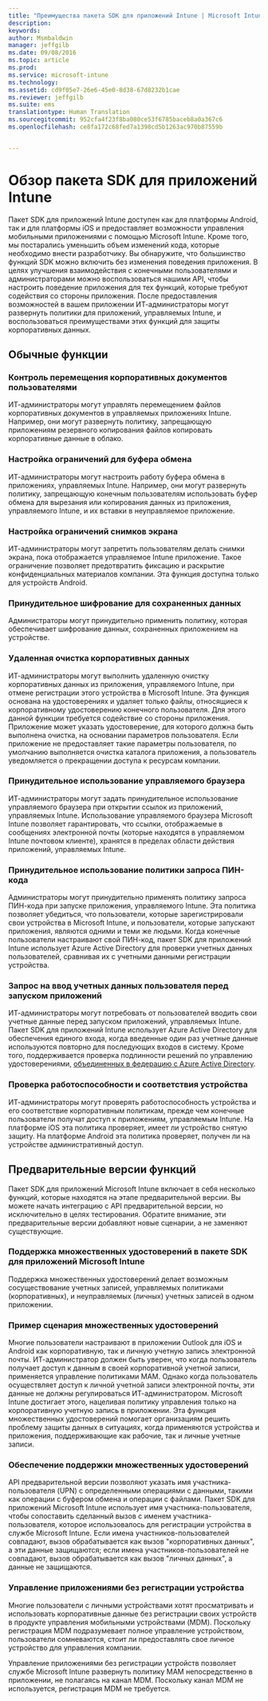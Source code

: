 ```yaml
---
title: "Преимущества пакета SDK для приложений Intune | Microsoft Intune"
description: 
keywords: 
author: Msmbaldwin
manager: jeffgilb
ms.date: 09/08/2016
ms.topic: article
ms.prod: 
ms.service: microsoft-intune
ms.technology: 
ms.assetid: cd9f05e7-26e6-45e0-8d38-67d8232b1cae
ms.reviewer: jeffgilb
ms.suite: ems
translationtype: Human Translation
ms.sourcegitcommit: 952cfa4f23f8ba080ce53f6785baceb8a0a367c6
ms.openlocfilehash: ce8fa172c68fed7a1398cd5b1263ac970b87559b


---
```


# Обзор пакета SDK для приложений Intune
Пакет SDK для приложений Intune доступен как для платформы Android, так и для платформы iOS и предоставляет возможности управления мобильными приложениями с помощью Microsoft Intune. Кроме того, мы постарались уменьшить объем изменений кода, которые необходимо внести разработчику. Вы обнаружите, что большинство функций SDK можно включить без изменения поведения приложения. В целях улучшения взаимодействия с конечными пользователями и администраторами можно воспользоваться нашими API, чтобы настроить поведение приложения для тех функций, которые требуют содействия со стороны приложения. После предоставления возможностей в вашем приложении ИТ-администраторы могут развернуть политики для приложений, управляемых Intune, и воспользоваться преимуществами этих функций для защиты корпоративных данных.

## Обычные функции

### Контроль перемещения корпоративных документов пользователями
ИТ-администраторы могут управлять перемещением файлов корпоративных документов в управляемых приложениях Intune. Например, они могут развернуть политику, запрещающую приложениям резервного копирования файлов копировать корпоративные данные в облако.

### Настройка ограничений для буфера обмена
ИТ-администраторы могут настроить работу буфера обмена в приложениях, управляемых Intune. Например, они могут развернуть политику, запрещающую конечным пользователям использовать буфер обмена для вырезания или копирования данных из приложения, управляемого Intune, и их вставки в неуправляемое приложение.

### Настройка ограничений снимков экрана
ИТ-администраторы могут запретить пользователям делать снимки экрана, пока отображается управляемое Intune приложение. Такое ограничение позволяет предотвратить фиксацию и раскрытие конфиденциальных материалов компании. Эта функция доступна только для устройств Android.

### Принудительное шифрование для сохраненных данных
Администраторы могут принудительно применить политику, которая обеспечивает шифрование данных, сохраненных приложением на устройстве.

### Удаленная очистка корпоративных данных
ИТ-администраторы могут выполнить удаленную очистку корпоративных данных из приложения, управляемого Intune, при отмене регистрации этого устройства в Microsoft Intune. Эта функция основана на удостоверениях и удаляет только файлы, относящиеся к корпоративному удостоверению конечного пользователя. Для этого данной функции требуется содействие со стороны приложения. Приложение может указать удостоверение, для которого должна быть выполнена очистка, на основании параметров пользователя. Если приложение не предоставляет такие параметры пользователя, по умолчанию выполняется очистка каталога приложения, а пользователь уведомляется о прекращении доступа к ресурсам компании.

### Принудительное использование управляемого браузера
ИТ-администраторы могут задать принудительное использование управляемого браузера при открытии ссылок из приложений, управляемых Intune. Использование управляемого браузера Microsoft Intune позволяет гарантировать, что ссылки, отображаемые в сообщениях электронной почты (которые находятся в управляемом Intune почтовом клиенте), хранятся в пределах области действия приложений, управляемых Intune.

### Принудительное использование политики запроса ПИН-кода
Администраторы могут принудительно применять политику запроса ПИН-кода при запуске приложения, управляемого Intune. Эта политика позволяет убедиться, что пользователи, которые зарегистрировали свои устройства в Microsoft Intune, и пользователи, которые запускают приложения, являются одними и теми же людьми. Когда конечные пользователи настраивают свой ПИН-код, пакет SDK для приложений Intune использует Azure Active Directory для проверки учетных данных пользователей, сравнивая их с учетными данными регистрации устройства.

### Запрос на ввод учетных данных пользователя перед запуском приложений
ИТ-администраторы могут потребовать от пользователей вводить свои учетные данные перед запуском приложений, управляемых Intune. Пакет SDK для приложений Intune использует Azure Active Directory для обеспечения единого входа, когда введенные один раз учетные данные используются повторно для последующих входов в систему. Кроме того, поддерживается проверка подлинности решений по управлению удостоверениями, [объединенных в федерацию с Azure Active Directory](https://msdn.microsoft.com/library/azure/jj679342.aspx).

### Проверка работоспособности и соответствия устройства
ИТ-администраторы могут проверять работоспособность устройства и его соответствие корпоративным политикам, прежде чем конечные пользователи получат доступ к приложениям, управляемым Intune. На платформе iOS эта политика проверяет, имеет ли устройство снятую защиту. На платформе Android эта политика проверяет, получен ли на устройстве административный доступ.

## Предварительные версии функций
Пакет SDK для приложений Microsoft Intune включает в себя несколько функций, которые находятся на этапе предварительной версии. Вы можете начать интеграцию с API предварительной версии, но исключительно в целях тестирования. Обратите внимание, эти предварительные версии добавляют новые сценарии, а не заменяют существующие.

### Поддержка множественных удостоверений в пакете SDK для приложений Microsoft Intune
Поддержка множественных удостоверений делает возможным сосуществование учетных записей, управляемых политиками (корпоративных), и неуправляемых (личных) учетных записей в одном приложении.

### Пример сценария множественных удостоверений
Многие пользователи настраивают в приложении Outlook для iOS и Android как корпоративную, так и личную учетную запись электронной почты. ИТ-администратор должен быть уверен, что когда пользователь получает доступ к данным в своей корпоративной учетной записи, применяется управление политиками MAM. Однако когда пользователь осуществляет доступ к личной учетной записи электронной почты, эти данные не должны регулироваться ИТ-администратором. Microsoft Intune достигает этого, нацеливая политику управления только на корпоративную учетную запись в приложении. Эта функция множественных удостоверений помогает организациям решить проблему защиты данных в ситуациях, когда применяются устройства и приложения, поддерживающие как рабочие, так и личные учетные записи.

### Обеспечение поддержки множественных удостоверений
API предварительной версии позволяют указать имя участника-пользователя (UPN) с определенными операциями с данными, такими как операции с буфером обмена и операции с файлами. Пакет SDK для приложений Microsoft Intune использует имя участника-пользователя, чтобы сопоставить сделанный вызов с именем участника-пользователя, которое использовалось для регистрации устройства в службе Microsoft Intune. Если имена участников-пользователей совпадают, вызов обрабатывается как вызов "корпоративных данных", а эти данные защищаются; если имена участников-пользователей не совпадают, вызов обрабатывается как вызов "личных данных", а данные не защищаются.

### Управление приложениями без регистрации устройства
Многие пользователи с личными устройствами хотят просматривать и использовать корпоративные данные без регистрации своих устройств в продукте управления мобильными устройствами (MDM). Поскольку регистрация MDM подразумевает полное управление устройством, пользователи сомневаются, стоит ли предоставлять свое личное устройство для управления компании.

Управление приложениями без регистрации устройств позволяет службе Microsoft Intune развернуть политику MAM непосредственно в приложении, не полагаясь на канал MDM. Поскольку канал MDM не используется, регистрация MDM не требуется.




<!--HONumber=Sep16_HO2-->


